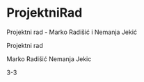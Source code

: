 # ProjektniRad
Projektni rad - Marko Radišić i Nemanja Jekić

Projektni rad 

 

Marko Radišić Nemanja Jekic 

3-3 
 
